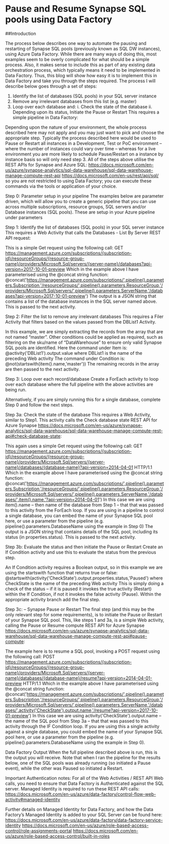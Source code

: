 # Pause and Resume Synapse SQL pools using Data Factory

##Introduction

The process below describes one way to automate the pausing and restarting of Synapse SQL pools (previously known as SQL DW instances), using Azure Data Factory. While there are many ways of doing this, most examples seem to be overly complicated for what should be a simple process. Also, it makes sense to include this as part of any existing data orchestration process, which typically means it need to be implemented in Data Factory. Thus, this blog will show how easy it is to implement this in Data Factory and take you through the steps required.
The process I will describe below goes through a set of steps:
1.	Identify the list of databases (SQL pools) in your SQL server instance
2.	Remove any irrelevant databases from this list (e.g. master)
3.	Loop over each database and:
i.	Check the state of the database
ii.	Depending upon its status, Initiate the Pause or Restart
This requires a simple pipeline in Data Factory:
 
Depending upon the nature of your environment, the whole process described here may not apply and you may just want to pick and choose the appropriate step. Typically the process described here would be used to Pause or Restart all instances in a Development, Test or PoC environment – where the number of instances could vary over time – whereas for a live environment you are more likely to schedule Pause/Restart on a instance by instance basis so will only need step 3.
All of the steps above utilise the REST APIs for Synapse and Azure SQL:
https://docs.microsoft.com/en-us/azure/synapse-analytics/sql-data-warehouse/sql-data-warehouse-manage-compute-rest-api
https://docs.microsoft.com/en-us/rest/api/sql/
so you are not restricted to using Data Factory; you can execute these commands via the tools or application of your choice.

Step 0: Parameter setup in your pipeline
The examples below are parameter driven, which will allow you to create a generic pipeline that you can use across multiple subscriptions, resource groups, SQL servers and/or Database instances (SQL pools). These are setup in your Azure pipeline under parameters
 

Step 1: Identify the list of databases (SQL pools) in your SQL server instance
This requires a Web Activity that calls the Databases - List By Server REST API request:
 
This is a simple Get request using the following call:
GET https://management.azure.com/subscriptions/{subscription-id}/resourceGroups/{resource-group-name}/providers/Microsoft.Sql/servers/{server-name}/databases?api-version=2017-10-01-preview
Which in the example above I have parameterised using the @concat string function:
@concat('https://management.azure.com/subscriptions/',pipeline().parameters.Subscription,'/resourceGroups/',pipeline().parameters.ResourceGroup,'/providers/Microsoft.Sql/servers/',pipeline().parameters.ServerName,'/databases?api-version=2017-10-01-preview')
The output is a JSON string that contains a list of the database instances in the SQL server named above. This is passed to the next activity.

Step 2: Filter the list to remove any irrelevant databases
This requires a Filer Activity that filters based on the values passed from the DBList1 Activity.
 
In this example, we are simply extracting the records from the array that are not named “master”. Other conditions could be applied as required, such as filtering on the sku/name of “DataWarehouse” to ensure only valid Synapse SQL pools are identified.
Here the command under Item is: @activity('DBList1').output.value where DBList1 is the name of the preceding Web activity
The command under Condition is: @not(startswith(item().name,'master'))
The remaining records in the array are then passed to the next activity.

Step 3: Loop over each record/database
Create a ForEach activity to loop over each database where the full pipeline with the above activities are being run. 
 
Alternatively, if you are simply running this for a single database, complete Step 0 and follow the next steps.
 
Step 3a: Check the state of the database
This requires a Web Activity, similar to Step1. This activity calls the Check database state REST API for Azure Synapse https://docs.microsoft.com/en-us/azure/synapse-analytics/sql-data-warehouse/sql-data-warehouse-manage-compute-rest-api#check-database-state:
 
This again uses a simple Get request using the following call:
GET https://management.azure.com/subscriptions/{subscription-id}/resourceGroups/{resource-group-name}/providers/Microsoft.Sql/servers/{server-name}/databases/{database-name}?api-version=2014-04-01 HTTP/1.1
Which in the example above I have parameterised using the @concat string function:
@concat('https://management.azure.com/subscriptions/',pipeline().parameters.Subscription,'/resourceGroups/',pipeline().parameters.ResourceGroup,'/providers/Microsoft.Sql/servers/',pipeline().parameters.ServerName,'/databases/',item().name,'?api-version=2014-04-01')
In this case we are using item().name – then name of the database from Step 1 – that that was passed to this activity from the ForEach loop. If you are using in a pipeline to control a single database, you can embed the name of your Synapse SQL pool here, or use a parameter from the pipeline (e.g. pipeline().parameters.DatabaseName using the example in Step 0)
The output is a JSON string that contains details of the SQL pool, including its status (in properties.status). This is passed to the next activity.

Step 3b: Evaluate the status and then initiate the Pause or Restart
Create an If Condition activity and use this to evaluate the status from the previous step.  
 
An If Condition activity requires a Boolean output, so in this example we are using the startswith function that returns true or false:
@startswith(activity('CheckState').output.properties.status,'Paused') 
where CheckState is the name of the preceding Web activity
This is simply doing a check of the status – if it is paused it invokes the true activity (Restart) within the If Condition, if not it invokes the false activity (Pause).
Within the appropriate activity branch add the final step.

Step 3c: – Synapse Pause or Restart
The final step (and this may be the only relevant step for some requirements), is to initiate the Pause or Restart of your Synapse SQL pool. This, like steps 1 and 3a, is a simple Web activity, calling the Pause or Resume compute REST API for Azure Synapse https://docs.microsoft.com/en-us/azure/synapse-analytics/sql-data-warehouse/sql-data-warehouse-manage-compute-rest-api#pause-compute:
 
The example here is to resume a SQL pool, invoking a POST request using the following call:
POST https://management.azure.com/subscriptions/{subscription-id}/resourceGroups/{resource-group-name}/providers/Microsoft.Sql/servers/{server-name}/databases/{database-name}/resume?api-version=2014-04-01-preview HTTP/1.1
Which in the example above I have parameterised using the @concat string function:
@concat('https://management.azure.com/subscriptions/',pipeline().parameters.Subscription,'/resourceGroups/',pipeline().parameters.ResourceGroup,'/providers/Microsoft.Sql/servers/',pipeline().parameters.ServerName,'/databases/',activity('CheckState').output.name,'/resume?api-version=2017-10-01-preview')
In this case we are using activity('CheckState').output.name – the name of the SQL pool from Step 3a – that that was passed to this activity through the IF Condition loop. If you are using this a single activity against a single database, you could embed the name of your Synapse SQL pool here, or use a parameter from the pipeline (e.g. pipeline().parameters.DatabaseName using the example in Step 0).

Data Factory Output
When the full pipeline described above is run, this is the output you will receive. Note that when I ran the pipeline for the results below, one of the SQL pools was already running (so initiated a Pause event), while the other was Paused so initiated a Restart.
 
Important Authentication notes:
For all of the Web Activities / REST API Web calls, you need to ensure that Data Factory is Authenticated against the SQL server. Managed Identity is required to run these REST API calls: https://docs.microsoft.com/en-us/azure/data-factory/control-flow-web-activity#managed-identity
 
Further details on Managed Identity for Data Factory, and how the Data Factory’s Managed Identity is added to your SQL Server can be found here:
https://docs.microsoft.com/en-us/azure/data-factory/data-factory-service-identity
https://docs.microsoft.com/en-us/azure/role-based-access-control/role-assignments-portal
https://docs.microsoft.com/en-us/azure/role-based-access-control/built-in-roles
